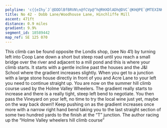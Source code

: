 ```yaml
---
polyline: 'c{{eIhy`J`@DDDlBfBRVN\n@fCVp@^h@RHXDlADh@DVC`@KH@PE`@MTEXINK`@KB@v@GZEZKVUJORk@D[NMN]JIx@Wf@YNQVDZOXBLANGH?PKf@IJGf@a@XMf@EFI@CCOm@o@W]IUOc@]cBIw@GUI[[c@MYy@gDEYDo@VkBFiADKTSXMVIDGKID@G?KQABz@\PEj@U|@QjAIrAE\@VE@@'
title: No 42 - Dobb Lane/Woodhouse Lane, Hinchliffe Mill
ascent: 471ft
distance: 0.9 miles
gradient: 9.9%
segment_id: 18589442
map_ref: SE 125 070
---
```

This climb can be found opposite the Londis shop, (see No 41) by turning left into Coop Lane
down a short but steep road until you reach a small bridge over the river and adjacent to a
mill pond and this is where your climb starts. It starts with a gentle incline past the houses
and the J&I School where the gradient increases slightly. When you get to a junction with a
large stone house directly in front of you and Acre Lane to your left you need to continue
straight up. You are now on the summer hill climb course used by the Holme Valley
Wheelers. The gradient really starts to increase and there is a really tight, steep left bend to
negotiate. You then pass the Vineyard on your left, no time to try the local wine just yet,
maybe on the way back down!! Keep pushing on as the gradient increases once more with a
narrow right hand bend taking you to the last straight section of some two hundred yards to
the finish at the “T” junction.
The author racing up the “Holme Valley wheelers hill climb course”

